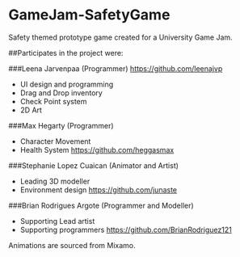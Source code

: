 # GameJam-SafetyGame
Safety themed prototype game created for a University Game Jam.

##Participates in the project were:

###Leena Jarvenpaa (Programmer)
https://github.com/leenajvp
- UI design and programming
- Drag and Drop inventory
- Check Point system
- 2D Art

###Max Hegarty (Programmer)
- Character Movement
- Health System
https://github.com/heggasmax

###Stephanie Lopez Cuaican (Animator and Artist)
- Leading 3D modeller
- Environment design
https://github.com/junaste

###Brian Rodrigues Argote (Programmer and Modeller)
- Supporting Lead artist 
- Supporting programmers
https://github.com/BrianRodriguez121


Animations are sourced from Mixamo.
